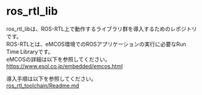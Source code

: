 # ros_rtl_lib

ros_rtl_libは、ROS-RTL上で動作するライブラリ群を導入するためのレポジトリです。  
ROS-RTLとは、eMCOS環境でのROSアプリケーションの実行に必要なRun Time Libraryです。  
eMCOSの詳細は以下を参照してください。  
https://www.esol.co.jp/embedded/emcos.html

導入手順は以下を参照してください。  
[ros_rtl_toolchain/Readme.md](https://github.com/esol-community/ros_rtl_toolchain)
